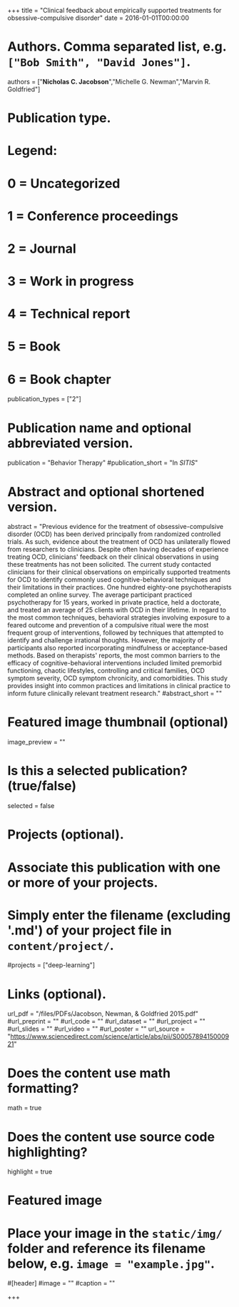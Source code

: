 +++
title = "Clinical feedback about empirically supported treatments for obsessive-compulsive disorder"
date = 2016-01-01T00:00:00

# Authors. Comma separated list, e.g. `["Bob Smith", "David Jones"]`.
authors = ["**Nicholas C. Jacobson**","Michelle G. Newman","Marvin R. Goldfried"]

# Publication type.
# Legend:
# 0 = Uncategorized
# 1 = Conference proceedings
# 2 = Journal
# 3 = Work in progress
# 4 = Technical report
# 5 = Book
# 6 = Book chapter
publication_types = ["2"]

# Publication name and optional abbreviated version.
publication = "Behavior Therapy"
#publication_short = "In *SITIS*"

# Abstract and optional shortened version.
abstract = "Previous evidence for the treatment of obsessive-compulsive disorder (OCD) has been derived principally from randomized controlled trials. As such, evidence about the treatment of OCD has unilaterally flowed from researchers to clinicians. Despite often having decades of experience treating OCD, clinicians' feedback on their clinical observations in using these treatments has not been solicited. The current study contacted clinicians for their clinical observations on empirically supported treatments for OCD to identify commonly used cognitive-behavioral techniques and their limitations in their practices. One hundred eighty-one psychotherapists completed an online survey. The average participant practiced psychotherapy for 15 years, worked in private practice, held a doctorate, and treated an average of 25 clients with OCD in their lifetime. In regard to the most common techniques, behavioral strategies involving exposure to a feared outcome and prevention of a compulsive ritual were the most frequent group of interventions, followed by techniques that attempted to identify and challenge irrational thoughts. However, the majority of participants also reported incorporating mindfulness or acceptance-based methods. Based on therapists' reports, the most common barriers to the efficacy of cognitive-behavioral interventions included limited premorbid functioning, chaotic lifestyles, controlling and critical families, OCD symptom severity, OCD symptom chronicity, and comorbidities. This study provides insight into common practices and limitations in clinical practice to inform future clinically relevant treatment research."
#abstract_short = ""

# Featured image thumbnail (optional)
image_preview = ""

# Is this a selected publication? (true/false)
selected = false

# Projects (optional).
#   Associate this publication with one or more of your projects.
#   Simply enter the filename (excluding '.md') of your project file in `content/project/`.
#projects = ["deep-learning"]

# Links (optional).
url_pdf = "/files/PDFs/Jacobson, Newman, & Goldfried 2015.pdf"
#url_preprint = ""
#url_code = ""
#url_dataset = ""
#url_project = ""
#url_slides = ""
#url_video = ""
#url_poster = ""
url_source = "https://www.sciencedirect.com/science/article/abs/pii/S0005789415000921"

# Does the content use math formatting?
math = true

# Does the content use source code highlighting?
highlight = true

# Featured image
# Place your image in the `static/img/` folder and reference its filename below, e.g. `image = "example.jpg"`.
#[header]
#image = ""
#caption = ""

+++
